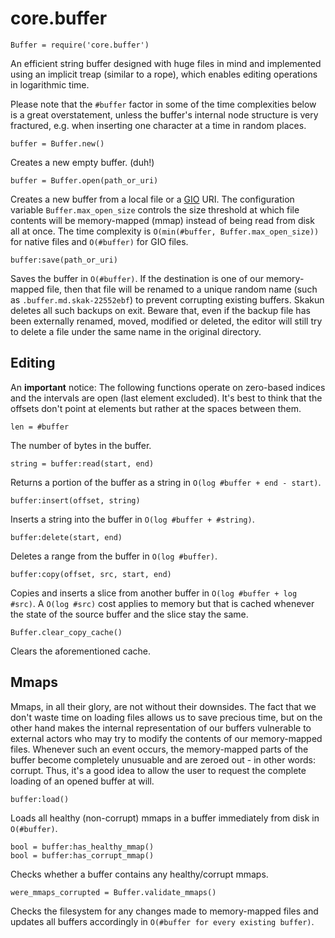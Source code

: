 # core.buffer

    Buffer = require('core.buffer')

An efficient string buffer designed with huge files in mind and implemented
using an implicit treap (similar to a rope), which enables editing operations
in logarithmic time.

Please note that the `#buffer` factor in some of the time complexities below is
a great overstatement, unless the buffer's internal node structure is very
fractured, e.g. when inserting one character at a time in random places.

    buffer = Buffer.new()

Creates a new empty buffer. (duh!)

    buffer = Buffer.open(path_or_uri)

Creates a new buffer from a local file or
a [GIO](https://en.wikipedia.org/wiki/GIO_(software)) URI. The configuration
variable `Buffer.max_open_size` controls the size threshold at which file
contents will be memory-mapped (mmap) instead of being read from disk all at
once. The time complexity is `O(min(#buffer, Buffer.max_open_size))` for native
files and `O(#buffer)` for GIO files.

    buffer:save(path_or_uri)

Saves the buffer in `O(#buffer)`. If the destination is one of our memory-mapped
file, then that file will be renamed to a unique random name (such as
`.buffer.md.skak-22552ebf`) to prevent corrupting existing buffers. Skakun
deletes all such backups on exit. Beware that, even if the backup file has been
externally renamed, moved, modified or deleted, the editor will still try to
delete a file under the same name in the original directory.

## Editing

An **important** notice: The following functions operate on zero-based indices
and the intervals are open (last element excluded). It's best to think that the
offsets don't point at elements but rather at the spaces between them.

    len = #buffer

The number of bytes in the buffer.

    string = buffer:read(start, end)

Returns a portion of the buffer as a string in `O(log #buffer + end - start)`.

    buffer:insert(offset, string)

Inserts a string into the buffer in `O(log #buffer + #string)`.

    buffer:delete(start, end)

Deletes a range from the buffer in `O(log #buffer)`.

    buffer:copy(offset, src, start, end)

Copies and inserts a slice from another buffer in `O(log #buffer + log #src)`.
A `O(log #src)` cost applies to memory but that is cached whenever the state of
the source buffer and the slice stay the same.

    Buffer.clear_copy_cache()

Clears the aforementioned cache.

## Mmaps

Mmaps, in all their glory, are not without their downsides. The fact that we
don't waste time on loading files allows us to save precious time, but on the
other hand makes the internal representation of our buffers vulnerable to
external actors who may try to modify the contents of our memory-mapped files.
Whenever such an event occurs, the memory-mapped parts of the buffer become
completely unusuable and are zeroed out - in other words: corrupt. Thus, it's
a good idea to allow the user to request the complete loading of an opened
buffer at will.

    buffer:load()

Loads all healthy (non-corrupt) mmaps in a buffer immediately from disk in
`O(#buffer)`.

    bool = buffer:has_healthy_mmap()
    bool = buffer:has_corrupt_mmap()

Checks whether a buffer contains any healthy/corrupt mmaps.

    were_mmaps_corrupted = Buffer.validate_mmaps()

Checks the filesystem for any changes made to memory-mapped files and updates
all buffers accordingly in `O(#buffer for every existing buffer)`.
